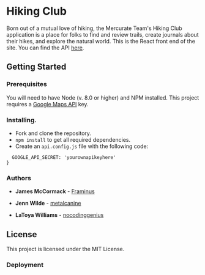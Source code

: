 # Hiking Club

Born out of a mutual love of hiking, the Mercurate Team's Hiking Club application is a place for folks to find and review trails, create journals about their hikes, and explore the natural world. This is the React front end of the site. You can find the API [here](https://github.com/mercurate-team/hiking-club-api).

## Getting Started

### Prerequisites

You will need to have Node (v. 8.0 or higher) and NPM installed. This project requires a [Google Maps API](https://developers.google.com/maps/) key.

### Installing.

- Fork and clone the repository.
- `npm install` to get all required dependencies.
- Create an `api.config.js` file with the following code:
```module.exports = {
  GOOGLE_API_SECRET: 'yourownapikeyhere'
}
```

### Authors

* **James McCormack** - [Framinus](https://github.com/Framinus)

* **Jenn Wilde** - [metalcanine](https://github.com/metalcanine)

* **LaToya Williams** -
[nocodinggenius](https://github.com/nocodinggenius)

## License

This project is licensed under the MIT License.







### Deployment
